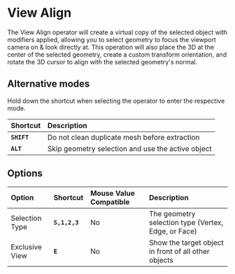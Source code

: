 # View Align

The View Align operator will create a virtual copy of the selected object with modifiers applied, allowing you to select geometry to focus the viewport camera on & look directly at. This operation will also place the 3D at the center of the selected geometry, create a custom transform orientation, and rotate the 3D cursor to align with the selected geometry's normal.

[](../_media/view-align.mp4 ':include')

## Alternative modes

Hold down the shortcut when selecting the operator to enter the respective mode.

| Shortcut | Description |
| :--- | :--- |
| **`SHIFT`** | Do not clean duplicate mesh before extraction |
| **`ALT`** | Skip geometry selection and use the active object |

## Options

| Option | Shortcut | Mouse Value Compatible | Description |
| :--- | :--- | :--- | :--- |
| Selection Type | **`S,1,2,3`** | No | The geometry selection type (Vertex, Edge, or Face) |
| Exclusive View | **`E`** | No | Show the target object in front of all other objects |
